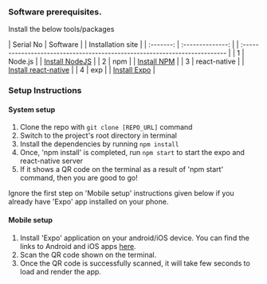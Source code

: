 ### Software prerequisites.

Install the below tools/packages

| Serial No |     Software     |  | Installation site                                                          |
| :-------: | :--------------: |  | :------------------------------------------------------------------------- |
|     1     |     Node.js      |  | [Install NodeJS](https://nodejs.org/en/download/)                          |
|     2     |       npm        |  | [Install NPM](https://www.npmjs.com/get-npm)                               |
|     3     |   react-native   |  | [Install react-native](https://www.npmjs.com/package/react-native)         |
|     4     |       exp        |  | [Install Expo](https://www.npmjs.com/package/exp)                          |

### Setup Instructions

#### System setup

1. Clone the repo with `git clone [REPO_URL]` command
2. Switch to the project's root directory in terminal
3. Install the dependencies by running `npm install`
4. Once, 'npm install' is completed, run `npm start` to start the expo and react-native server
5. If it shows a QR code on the terminal as a result of 'npm start' command, then you are good to go!

Ignore the first step on 'Mobile setup' instructions given below if you already have 'Expo' app installed on your phone.

#### Mobile setup

1. Install 'Expo' application on your android/iOS device. You can find the links to Android and iOS apps [here](https://expo.io/tools#client).
2. Scan the QR code shown on the terminal.
3. Once the QR code is successfully scanned, it will take few seconds to load and render the app.
